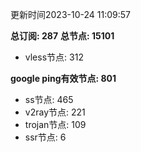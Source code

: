 更新时间2023-10-24 11:09:57

**总订阅: 287**
**总节点: 15101**
- vless节点: 312

**google ping有效节点: 801**
- ss节点: 465
- v2ray节点: 221
- trojan节点: 109
- ssr节点: 6
